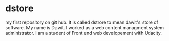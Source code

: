 # dstore
my first repository on git hub. It is called dstrore to mean dawit's store of software.
My name is Dawit. I worked as a web content managment system administrator. I am a student of Front end web developement with Udacity. 
